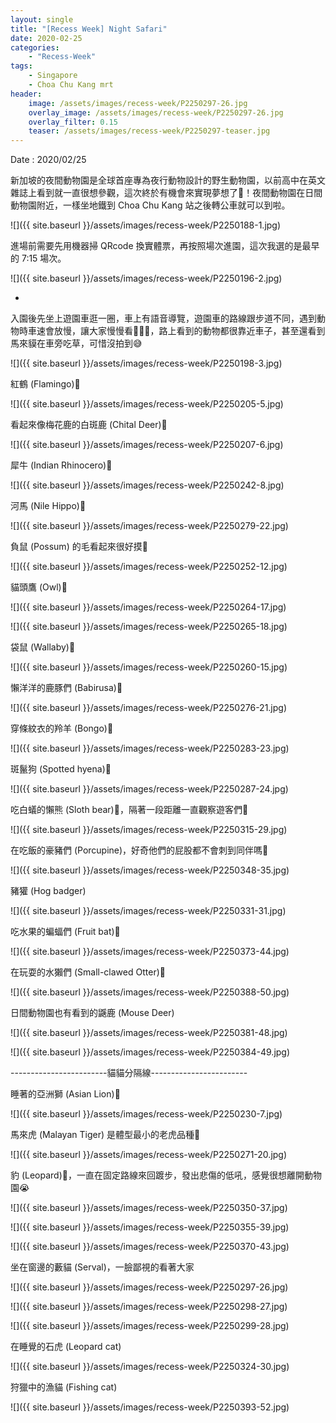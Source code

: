 ```yaml
---
layout: single
title: "[Recess Week] Night Safari"
date: 2020-02-25
categories:
    - "Recess-Week"
tags:
    - Singapore
    - Choa Chu Kang mrt
header:
    image: /assets/images/recess-week/P2250297-26.jpg
    overlay_image: /assets/images/recess-week/P2250297-26.jpg
    overlay_filter: 0.15
    teaser: /assets/images/recess-week/P2250297-teaser.jpg
---
```


Date : 2020/02/25

新加坡的夜間動物園是全球首座專為夜行動物設計的野生動物園，以前高中在英文雜誌上看到就一直很想參觀，這次終於有機會來實現夢想了🤩！夜間動物園在日間動物園附近，一樣坐地鐵到 Choa Chu Kang 站之後轉公車就可以到啦。

![]({{ site.baseurl }}/assets/images/recess-week/P2250188-1.jpg)

進場前需要先用機器掃 QRcode 換實體票，再按照場次進園，這次我選的是最早的 7:15 場次。

![]({{ site.baseurl }}/assets/images/recess-week/P2250196-2.jpg)

-

入園後先坐上遊園車逛一圈，車上有語音導覽，遊園車的路線跟步道不同，遇到動物時車速會放慢，讓大家慢慢看🐅🐆🐂，路上看到的動物都很靠近車子，甚至還看到馬來貘在車旁吃草，可惜沒拍到😅

![]({{ site.baseurl }}/assets/images/recess-week/P2250198-3.jpg)

紅鶴 (Flamingo)🦩

![]({{ site.baseurl }}/assets/images/recess-week/P2250205-5.jpg)

看起來像梅花鹿的白斑鹿 (Chital Deer)🦌

![]({{ site.baseurl }}/assets/images/recess-week/P2250207-6.jpg)

犀牛 (Indian Rhinocero)🦏

![]({{ site.baseurl }}/assets/images/recess-week/P2250242-8.jpg)

河馬 (Nile Hippo)🦛

![]({{ site.baseurl }}/assets/images/recess-week/P2250279-22.jpg)

負鼠 (Possum) 的毛看起來很好摸🤭

![]({{ site.baseurl }}/assets/images/recess-week/P2250252-12.jpg)

貓頭鷹 (Owl)🦉

![]({{ site.baseurl }}/assets/images/recess-week/P2250264-17.jpg)

![]({{ site.baseurl }}/assets/images/recess-week/P2250265-18.jpg)

袋鼠 (Wallaby)🦘

![]({{ site.baseurl }}/assets/images/recess-week/P2250260-15.jpg)

懶洋洋的鹿豚們 (Babirusa)🐗

![]({{ site.baseurl }}/assets/images/recess-week/P2250276-21.jpg)

穿條紋衣的羚羊 (Bongo)🐐

![]({{ site.baseurl }}/assets/images/recess-week/P2250283-23.jpg)

斑鬣狗 (Spotted hyena)🐶

![]({{ site.baseurl }}/assets/images/recess-week/P2250287-24.jpg)

吃白蟻的懶熊 (Sloth bear)🐻，隔著一段距離一直觀察遊客們🤪

![]({{ site.baseurl }}/assets/images/recess-week/P2250315-29.jpg)

在吃飯的豪豬們 (Porcupine)，好奇他們的屁股都不會刺到同伴嗎🤣

![]({{ site.baseurl }}/assets/images/recess-week/P2250348-35.jpg)

豬獾 (Hog badger)

![]({{ site.baseurl }}/assets/images/recess-week/P2250331-31.jpg)

吃水果的蝙蝠們 (Fruit bat)🦇

![]({{ site.baseurl }}/assets/images/recess-week/P2250373-44.jpg)

在玩耍的水獺們 (Small-clawed Otter)🦦

![]({{ site.baseurl }}/assets/images/recess-week/P2250388-50.jpg)

日間動物園也有看到的鼷鹿 (Mouse Deer)

![]({{ site.baseurl }}/assets/images/recess-week/P2250381-48.jpg)

![]({{ site.baseurl }}/assets/images/recess-week/P2250384-49.jpg)

------------------------貓貓分隔線------------------------

睡著的亞洲獅 (Asian Lion)🦁

![]({{ site.baseurl }}/assets/images/recess-week/P2250230-7.jpg)

馬來虎 (Malayan Tiger) 是體型最小的老虎品種🐅

![]({{ site.baseurl }}/assets/images/recess-week/P2250271-20.jpg)

豹 (Leopard)🐆，一直在固定路線來回踱步，發出悲傷的低吼，感覺很想離開動物園😭

![]({{ site.baseurl }}/assets/images/recess-week/P2250350-37.jpg)

![]({{ site.baseurl }}/assets/images/recess-week/P2250355-39.jpg)

![]({{ site.baseurl }}/assets/images/recess-week/P2250370-43.jpg)

坐在窗邊的藪貓 (Serval)，一臉鄙視的看著大家

![]({{ site.baseurl }}/assets/images/recess-week/P2250297-26.jpg)

![]({{ site.baseurl }}/assets/images/recess-week/P2250298-27.jpg)

![]({{ site.baseurl }}/assets/images/recess-week/P2250299-28.jpg)

在睡覺的石虎 (Leopard cat)

![]({{ site.baseurl }}/assets/images/recess-week/P2250324-30.jpg)

狩獵中的漁貓 (Fishing cat)

![]({{ site.baseurl }}/assets/images/recess-week/P2250393-52.jpg)
